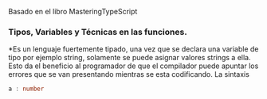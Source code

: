 Basado en el libro MasteringTypeScript

### Tipos, Variables y Técnicas en las funciones.
*Es un lenguaje fuertemente tipado, una vez que se declara una variable de tipo por ejemplo string, solamente se puede asignar valores
strings a ella. Esto da el beneficio al programador de que el compilador puede apuntar los errores que se van presentando mientras se 
esta codificando.
La sintaxis 
```typescript 
a : number 
```


